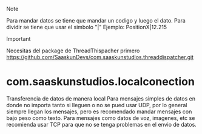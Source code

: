 >[!NOTE]
>Para mandar datos se tiene que mandar un codigo y luego el dato. Para dividir se tiene que usar el simbolo "|"
>Ejemplo: PositionX|12.215

>[!IMPORTANT]
>Necesitas del package de ThreadThispacher primero
>https://github.com/SaaskunDevs/com.saaskunstudios.threaddispatcher.git

# com.saaskunstudios.localconection
 Transferencia de datos de manera local
 Para mensajes simples de datos en donde no importa tanto si lleguen o no se pued usar UDP, por lo general siempre llegan los mensajes, pero es recomendado mandar mensajes con bajo peso como texto.
 Para mensajes como datos de voz, imagenes, etc se recomienda usar TCP para que no se tenga problemas en el envio de datos.
